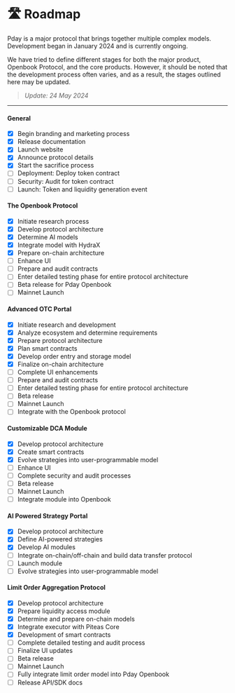 # 🛣️ Roadmap

Pday is a major protocol that brings together multiple complex models. Development began in January 2024 and is currently ongoing.

We have tried to define different stages for both the major product, Openbook Protocol, and the core products. However, it should be noted that the development process often varies, and as a result, the stages outlined here may be updated.

> _Update: 24 May 2024_

***

#### General

* [x] Begin branding and marketing process
* [x] Release documentation
* [x] Launch website
* [x] Announce protocol details
* [x] Start the sacrifice process
* [ ] Deployment: Deploy token contract
* [ ] Security: Audit for token contract
* [ ] Launch: Token and liquidity generation event

#### **The Openbook Protocol**

* [x] Initiate research process
* [x] Develop protocol architecture
* [x] Determine AI models
* [x] Integrate model with HydraX
* [x] Prepare on-chain architecture
* [ ] Enhance UI
* [ ] Prepare and audit contracts
* [ ] Enter detailed testing phase for entire protocol architecture
* [ ] Beta release for Pday Openbook
* [ ] Mainnet Launch

#### **Advanced OTC Portal**

* [x] Initiate research and development
* [x] Analyze ecosystem and determine requirements
* [x] Prepare protocol architecture
* [x] Plan smart contracts
* [x] Develop order entry and storage model
* [x] Finalize on-chain architecture
* [ ] Complete UI enhancements
* [ ] Prepare and audit contracts
* [ ] Enter detailed testing phase for entire protocol architecture
* [ ] Beta release
* [ ] Mainnet Launch
* [ ] Integrate with the Openbook protocol

#### **Customizable DCA Module**

* [x] Develop protocol architecture
* [x] Create smart contracts
* [x] Evolve strategies into user-programmable model
* [ ] Enhance UI
* [ ] Complete security and audit processes
* [ ] Beta release
* [ ] Mainnet Launch
* [ ] Integrate module into Openbook

#### **AI Powered Strategy Portal**

* [x] Develop protocol architecture
* [x] Define AI-powered strategies
* [x] Develop AI modules
* [ ] Integrate on-chain/off-chain and build data transfer protocol
* [ ] Launch module
* [ ] Evolve strategies into user-programmable model

#### **Limit Order Aggregation Protocol**

* [x] Develop protocol architecture
* [x] Prepare liquidity access module
* [x] Determine and prepare on-chain models
* [x] Integrate executor with Piteas Core
* [x] Development of smart contracts
* [ ] Complete detailed testing and audit process
* [ ] Finalize UI updates
* [ ] Beta release
* [ ] Mainnet Launch
* [ ] Fully integrate limit order model into Pday Openbook
* [ ] Release API/SDK docs
